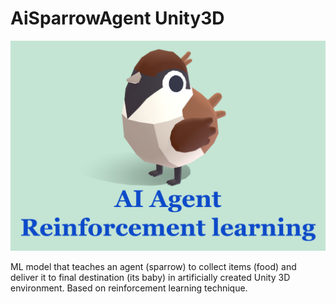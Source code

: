 # **AiSparrowAgent Unity3D**

![AiSparrowAgent Preview Image](./AiSparrowAgentPreview.jpg)

ML model that teaches an agent (sparrow) to collect items (food) and deliver it to final destination (its baby) in artificially created Unity 3D environment. 
Based on reinforcement learning technique.

